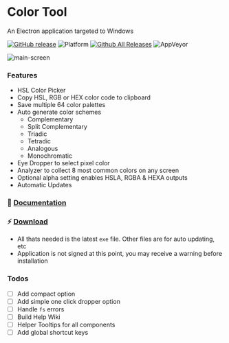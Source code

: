 # Color Tool

An Electron application targeted to Windows

[![GitHub release](https://img.shields.io/github/release/benjaminadk/electron-color.svg?style=flat-square)](https://github.com/benjaminadk/electron-color/releases) ![Platform](https://img.shields.io/badge/platform-windows-lightgrey.svg?style=flat-square) [![Github All Releases](https://img.shields.io/github/downloads/benjaminadk/electron-color/total.svg?style=flat-square)](https://github.com/benjaminadk/electron-color/releases)
![AppVeyor](https://img.shields.io/appveyor/ci/benjaminadk/electron-color.svg?style=flat-square)

![main-screen](https://s3-us-west-1.amazonaws.com/benjaminadk/cp-demo-2.gif)

### Features

- HSL Color Picker
- Copy HSL, RGB or HEX color code to clipboard
- Save multiple 64 color palettes
- Auto generate color schemes
  - Complementary
  - Split Complementary
  - Triadic
  - Tetradic
  - Analogous
  - Monochromatic
- Eye Dropper to select pixel color
- Analyzer to collect 8 most common colors on any screen
- Optional alpha setting enables HSLA, RGBA & HEXA outputs
- Automatic Updates

### :blue_book: [Documentation](https://github.com/benjaminadk/electron-color/wiki)

### :zap: [Download](https://github.com/benjaminadk/electron-color/releases)

- All thats needed is the latest `exe` file. Other files are for auto updating, etc
- Application is not signed at this point, you may receive a warning before installation

### Todos

- [ ] Add compact option
- [ ] Add simple one click dropper option
- [ ] Handle `fs` errors
- [ ] Build Help Wiki
- [ ] Helper Tooltips for all components
- [ ] Add global shortcut keys
